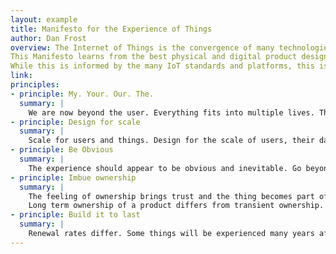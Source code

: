 ```yaml
---
layout: example
title: Manifesto for the Experience of Things
author: Dan Frost
overview: The Internet of Things is the convergence of many technologies. Technologies change our lives when the experience of them fits.  
This Manifesto learns from the best physical and digital product design to inform good design in the coming generation of connected products.  
While this is informed by the many IoT standards and platforms, this is not a technical document. It is a description of the experience - how the technology will fit into our lives. This is, we believe, how the IoT ecosystem of technologies should be experienced.  
link:
principles:
- principle: My. Your. Our. The.
  summary: |
    We are now beyond the user. Everything fits into multiple lives. The experience of a one-person or shared device differs from those designed for public or community consumption. Don't unnecessarily carry over the experience decisions from single-user world.
- principle: Design for scale
  summary: |
    Scale for users and things. Design for the scale of users, their data and their devices. Each element introduces network effects which put pressure on the others. Do not let the users pick up the slack for your lack of thinking at scale.  
- principle: Be Obvious
  summary: |
    The experience should appear to be obvious and inevitable. Go beyond conventions of the underlying technology to make the experience feel like the only way it could have been.  
- principle: Imbue ownership
  summary: |
    The feeling of ownership brings trust and the thing becomes part of life. Give reason for this with reliability, clear privacy and control.  
    Long term ownership of a product differs from transient ownership. Design experience for the right type of ownership.  
- principle: Build it to last
  summary: |
    Renewal rates differ. Some things will be experienced many years after the protocol or platform has expired. Battery life sees devices continue running for years. Good experience looks beyond today's platforms. How will it adapt to new protocols and platforms?  
---
```

